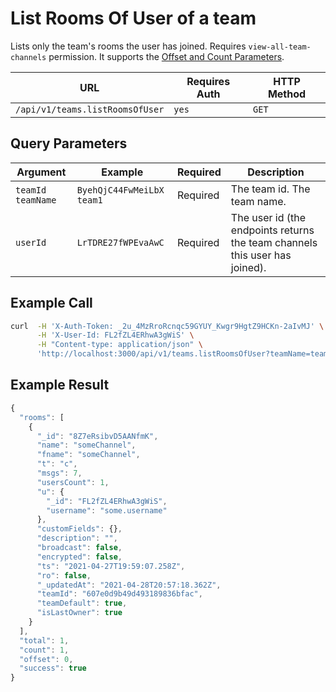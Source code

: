 # List Rooms Of User of a team

Lists only the team's rooms the user has joined. Requires `view-all-team-channels` permission. It supports the [Offset and Count Parameters](broken-reference).

| URL                             | Requires Auth | HTTP Method |
| ------------------------------- | ------------- | ----------- |
| `/api/v1/teams.listRoomsOfUser` | `yes`         | `GET`       |

## Query Parameters

| Argument            | Example                     | Required | Description                                                                 |
| ------------------- | --------------------------- | -------- | --------------------------------------------------------------------------- |
| `teamId` `teamName` | `ByehQjC44FwMeiLbX` `team1` | Required | The team id. The team name.                                                 |
| `userId`            | `LrTDRE27fWPEvaAwC`         | Required | The user id (the endpoints returns the team channels this user has joined). |

## Example Call

```bash
curl  -H 'X-Auth-Token: _2u_4MzRroRcnqc59GYUY_Kwgr9HgtZ9HCKn-2aIvMJ' \
      -H 'X-User-Id: FL2fZL4ERhwA3gWiS' \
      -H "Content-type: application/json" \
      'http://localhost:3000/api/v1/teams.listRoomsOfUser?teamName=team1&userId=LrTDRE27fWPEvaAwC'
```

## Example Result

```javascript
{
  "rooms": [
    {
      "_id": "8Z7eRsibvD5AANfmK",
      "name": "someChannel",
      "fname": "someChannel",
      "t": "c",
      "msgs": 7,
      "usersCount": 1,
      "u": {
        "_id": "FL2fZL4ERhwA3gWiS",
        "username": "some.username"
      },
      "customFields": {},
      "description": "",
      "broadcast": false,
      "encrypted": false,
      "ts": "2021-04-27T19:59:07.258Z",
      "ro": false,
      "_updatedAt": "2021-04-28T20:57:18.362Z",
      "teamId": "607e0d9b49d493189836bfac",
      "teamDefault": true,
      "isLastOwner": true
    }
  ],
  "total": 1,
  "count": 1,
  "offset": 0,
  "success": true
}
```
